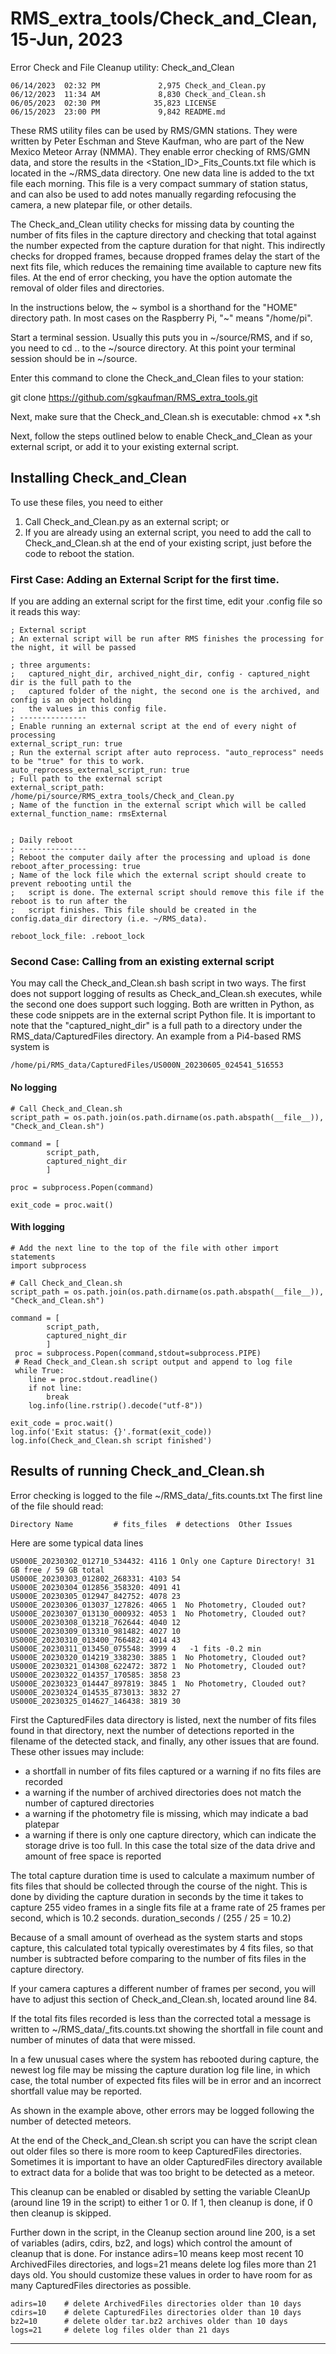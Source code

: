 # RMS_extra_tools/Check_and_Clean, 15-Jun, 2023

Error Check and File Cleanup utility: Check_and_Clean

    06/14/2023  02:32 PM             2,975 Check_and_Clean.py
    06/12/2023  11:34 AM             8,830 Check_and_Clean.sh
    06/05/2023  02:30 PM            35,823 LICENSE
    06/15/2023  23:00 PM             9,842 README.md

These RMS utility files can be used by RMS/GMN stations. They were written by Peter Eschman and Steve Kaufman, who are part of the New Mexico Meteor Array (NMMA). They enable error checking of  RMS/GMN data, and store the results in the <Station_ID>_Fits_Counts.txt file which is located in the ~/RMS_data directory. One new data line is added to the txt file each morning. This file is a very compact summary of station status, and can also be used to add notes manually regarding refocusing the camera, a new platepar file, or other details.

The Check_and_Clean utility checks for missing data by counting the number of fits files in the capture directory and checking that total against the number expected from the capture duration for that night. This indirectly checks for dropped frames, because dropped frames delay the start of the next fits file, which reduces the remaining time available to capture new fits files. At the end of error checking, you have the option automate the removal of older files and directories.

In the instructions below, the ~ symbol is a shorthand for the "HOME" directory path. In most cases on the Raspberry Pi, "~" means "/home/pi".

Start a terminal session. Usually this puts you in ~/source/RMS, and if so, you need to cd .. to the ~/source directory. At this point your terminal session should be in ~/source.

Enter this command to clone the Check_and_Clean files to your station:

git clone https://github.com/sgkaufman/RMS_extra_tools.git

Next, make sure that the Check_and_Clean.sh is executable:
chmod +x *.sh

Next, follow the steps outlined below to enable Check_and_Clean as your external script, or add it to your existing external script.


## Installing Check_and_Clean
To use these files, you need to either 
1. Call Check_and_Clean.py as an external script; or
2. If you are already using an external script, you need to add the call to Check_and_Clean.sh at the end of your existing script, just before the code to reboot the station.

### First Case: Adding an External Script for the first time.
If you are adding an external script for the first time, edit your .config file so it reads this way:

    ; External script
    ; An external script will be run after RMS finishes the processing for the night, it will be passed
 
    ; three arguments:
    ;   captured_night_dir, archived_night_dir, config - captured_night dir is the full path to the 
    ;   captured folder of the night, the second one is the archived, and config is an object holding 
    ;   the values in this config file.
    ; ---------------
    ; Enable running an external script at the end of every night of processing
    external_script_run: true
    ; Run the external script after auto reprocess. "auto_reprocess" needs to be "true" for this to work.
    auto_reprocess_external_script_run: true
    ; Full path to the external script
    external_script_path: /home/pi/source/RMS_extra_tools/Check_and_Clean.py
    ; Name of the function in the external script which will be called
    external_function_name: rmsExternal


    ; Daily reboot
    ; ---------------
    ; Reboot the computer daily after the processing and upload is done
    reboot_after_processing: true
    ; Name of the lock file which the external script should create to prevent rebooting until the 
    ;   script is done. The external script should remove this file if the reboot is to run after the 
    ;   script finishes. This file should be created in the config.data_dir directory (i.e. ~/RMS_data).

    reboot_lock_file: .reboot_lock

### Second Case: Calling from an existing external script
You may call the Check_and_Clean.sh bash script in two ways. 
The first does not support logging of results as Check_and_Clean.sh executes,
while the second one does support such logging.
Both are written in Python, as these code snippets are in the external script Python file.
It is important to note that the "captured_night_dir" is a full path to a directory
under the RMS_data/CapturedFiles directory. 
An example from a Pi4-based RMS system is

    /home/pi/RMS_data/CapturedFiles/US000N_20230605_024541_516553

#### No logging

    # Call Check_and_Clean.sh
    script_path = os.path.join(os.path.dirname(os.path.abspath(__file__)), "Check_and_Clean.sh")

    command = [
            script_path,
            captured_night_dir
            ]

    proc = subprocess.Popen(command)

    exit_code = proc.wait()

#### With logging
    # Add the next line to the top of the file with other import statements
    import subprocess

    # Call Check_and_Clean.sh
    script_path = os.path.join(os.path.dirname(os.path.abspath(__file__)), "Check_and_Clean.sh")

    command = [
            script_path,
            captured_night_dir
            ]
     proc = subprocess.Popen(command,stdout=subprocess.PIPE)
     # Read Check_and_Clean.sh script output and append to log file
     while True:
        line = proc.stdout.readline()
        if not line:
            break
        log.info(line.rstrip().decode("utf-8"))

    exit_code = proc.wait()
    log.info('Exit status: {}'.format(exit_code))
    log.info(Check_and_Clean.sh script finished')

## Results of running Check_and_Clean.sh
Error checking is logged to the file ~/RMS_data/<StationID>_fits.counts.txt
The first line of the file should read:

    Directory Name         # fits_files  # detections  Other Issues

Here are some typical data lines
    
    US000E_20230302_012710_534432: 4116	1 Only one Capture Directory! 31 GB free / 59 GB total
    US000E_20230303_012802_268331: 4103	54
    US000E_20230304_012856_358320: 4091	41
    US000E_20230305_012947_842752: 4078	23
    US000E_20230306_013037_127826: 4065	1  No Photometry, Clouded out?
    US000E_20230307_013130_000932: 4053	1  No Photometry, Clouded out?
    US000E_20230308_013218_762644: 4040	12
    US000E_20230309_013310_981482: 4027	10
    US000E_20230310_013400_766482: 4014	43
    US000E_20230311_013450_075548: 3999	4	-1 fits -0.2 min
    US000E_20230320_014219_338230: 3885	1  No Photometry, Clouded out?
    US000E_20230321_014308_622472: 3872	1  No Photometry, Clouded out?
    US000E_20230322_014357_170585: 3858	23
    US000E_20230323_014447_897819: 3845	1  No Photometry, Clouded out?
    US000E_20230324_014535_873013: 3832	27
    US000E_20230325_014627_146438: 3819	30

First the CapturedFiles data directory is listed, next the number of fits files found in that directory, next the number of detections reported in the filename of the detected stack, and finally, any other issues that are found. These other issues may include:
 - a shortfall in number of fits files captured or a warning if no fits files are recorded
 - a warning if the number of archived directories does not match the number of captured directories
 - a warning if the photometry file is missing, which may indicate a bad platepar
 - a warning if there is only one capture directory, which can indicate the storage drive is too full. In this case the total size of the data drive and amount of free space is reported 

The total capture duration time is used to calculate a maximum number of fits files that should be collected through the course of the night. This is done by dividing the capture duration in seconds by the time it takes to capture 255 video frames in a single fits file at a frame rate of 25 frames per second, which is 10.2 seconds. 
 duration_seconds / (255 / 25 = 10.2)

Because of a small amount of overhead as the system starts and stops capture, this calculated total typically overestimates by 4 fits files, so that number is subtracted before comparing to the number of fits files in the capture directory.

If your camera captures a different number of frames per second, you will have to adjust this section of Check_and_Clean.sh, located around line 84.

If the total fits files recorded is less than the corrected total a message is written to ~/RMS_data/<StationID>_fits.counts.txt showing the shortfall in file count and number of minutes of data that were missed.

In a few unusual cases where the system has rebooted during capture, the newest log file may be missing the capture duration log file line, in which case, the total number of expected fits files will be in error and an incorrect shortfall value may be reported.


As shown in the example above, other errors may be logged following the number of detected meteors.


At the end of the Check_and_Clean.sh script you can have the script clean out older files so there is more room to keep CapturedFiles directories. Sometimes it is important to have an older CapturedFiles directory available to extract data for a bolide that was too bright to be detected as a meteor.

This cleanup can be enabled or disabled by setting the variable CleanUp (around line 19 in the script) to either 1 or 0. If 1, then cleanup is done, if 0 then cleanup is skipped.

Further down in the script, in the Cleanup section around line 200, is a set of variables (adirs, cdirs, bz2, and logs) which control the amount of cleanup that is done. For instance adirs=10 means keep most recent 10 ArchivedFiles directories, and logs=21 means delete log files more than 21 days old. You should customize these values in order to have room for as many CapturedFiles directories as possible.

    adirs=10	# delete ArchivedFiles directories older than 10 days
    cdirs=10	# delete CapturedFiles directories older than 10 days
    bz2=10		# delete older tar.bz2 archives older than 10 days
    logs=21		# delete log files older than 21 days
_________________________
